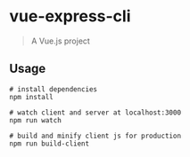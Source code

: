 # vue-express-cli

> A Vue.js project

## Usage

```
# install dependencies
npm install

# watch client and server at localhost:3000
npm run watch

# build and minify client js for production
npm run build-client
```
